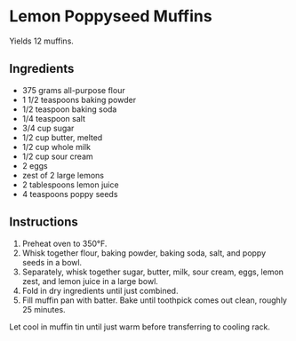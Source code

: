 # Lemon Poppyseed Muffins

Yields 12 muffins.

## Ingredients

- 375 grams all-purpose flour
- 1 1/2 teaspoons baking powder
- 1/2 teaspoon baking soda
- 1/4 teaspoon salt
- 3/4 cup sugar
- 1/2 cup butter, melted
- 1/2 cup whole milk
- 1/2 cup sour cream
- 2 eggs
- zest of 2 large lemons
- 2 tablespoons lemon juice
- 4 teaspoons poppy seeds

## Instructions

1. Preheat oven to 350&deg;F.
2. Whisk together flour, baking powder, baking soda, salt, and poppy seeds in a bowl.
3. Separately, whisk together sugar, butter, milk, sour cream, eggs, lemon zest, and lemon juice in a large bowl.
4. Fold in dry ingredients until just combined.
5. Fill muffin pan with batter. Bake until toothpick comes out clean, roughly 25 minutes. 

Let cool in muffin tin until just warm before transferring to cooling rack.
